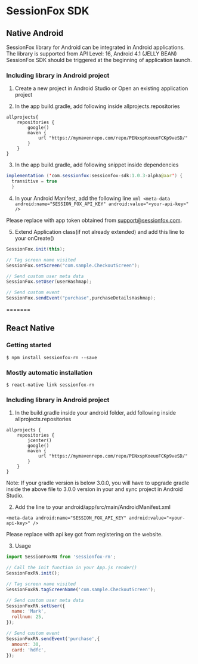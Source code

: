 
# SessionFox SDK

## Native Android

SessionFox library for Android can be integrated in Android applications. The library is supported from API Level: 16, Android 4.1 (JELLY BEAN)
SessionFox SDK should be triggered at the beginning of application launch.

### Including library in Android project

1. Create a new project in Android Studio or Open an existing application project

2. In the app build.gradle, add following inside allprojects.repositories

```
allprojects{
    repositories {
        google()
        maven {
            url "https://mymavenrepo.com/repo/PENxspKoeuoFCKp9veSD/"
        }  
    }
}
```

3. In the app build.gradle, add following snippet inside dependencies
```java
implementation ('com.sessionfox:sessionfox-sdk:1.0.3-alpha@aar') {
  transitive = true
  }
```
    
4. In your Android Manifest, add the following line
```xml <meta-data android:name="SESSION_FOX_API_KEY" android:value="<your-api-key>" />```

Please replace  with app token obtained from support@sessionfox.com.

5. Extend Application class(if not already extended) and add this line to your onCreate()
```java
SessionFox.init(this);

// Tag screen name visited
SessionFox.setScreen("com.sample.CheckoutScreen");

// Send custom user meta data
SessionFox.setUser(userHashmap);

// Send custom event
SessionFox.sendEvent("purchase",purchaseDetailsHashmap);
```

=======

## React Native

### Getting started

`$ npm install sessionfox-rn --save`

### Mostly automatic installation

`$ react-native link sessionfox-rn`

### Including library in Android project

1. In the build.gradle inside your android folder, add following inside allprojects.repositories
```
allprojects {
    repositories {
        jcenter()
        google()
        maven {
            url "https://mymavenrepo.com/repo/PENxspKoeuoFCKp9veSD/"
        }
    }
}
```
Note: If your gradle version is below 3.0.0, you will have to upgrade gradle inside the above file to 3.0.0 version in your <Project>and sync project in Android Studio.

2. Add the line to your android/app/src/main/AndroidManifest.xml
``` 
<meta-data android:name="SESSION_FOX_API_KEY" android:value="<your-api-key>" />
```
Please replace with api key got from registering on the website.

3. Usage
```javascript
import SessionFoxRN from 'sessionfox-rn';

// Call the init function in your App.js render()
SessionFoxRN.init();

// Tag screen name visited
SessionFoxRN.tagScreenName('com.sample.CheckoutScreen');

// Send custom user meta data
SessionFoxRN.setUser({
  name: 'Mark',
  rollnum: 25,
});

// Send custom event
SessionFoxRN.sendEvent('purchase',{
  amount: 30,
  card: 'hdfc',
});
```
  

